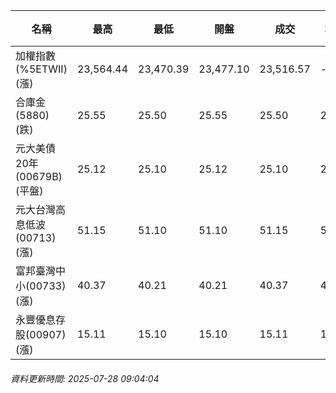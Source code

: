 | 名稱 | 最高 | 最低 | 開盤 | 成交 | 均價 | 成交金額(億) | 昨收 | 漲跌幅 | 漲跌 | 總量 | 昨量 | 振幅 |
| -------- | -------- | -------- | -------- |-------- | -------- | -------- |-------- |-------- |-------- | -------- | -------- |-------- |
|加權指數(%5ETWII) (漲)|23,564.44|23,470.39|23,477.10|23,516.57|-|279.51|23,364.38|0.65%|152.19|411,470|0|0.40%|
|合庫金(5880) (跌)|25.55|25.50|25.55|25.50|25.52|0.056|25.55|0.20%|0.05|220|5,335|0.20%|
|元大美債20年(00679B) (平盤)|25.12|25.10|25.12|25.10|25.11|0.146|25.10|0.00%|0.00|583|31,149|0.08%|
|元大台灣高息低波(00713) (漲)|51.15|51.10|51.10|51.15|51.10|0.335|51.10|0.10%|0.05|655|5,517|0.10%|
|富邦臺灣中小(00733) (漲)|40.37|40.21|40.21|40.37|40.25|0.030|40.00|0.92%|0.37|75|667|0.40%|
|永豐優息存股(00907) (漲)|15.11|15.10|15.10|15.11|15.10|0.006|15.08|0.20%|0.03|42|1,330|0.07%|
###### 資料更新時間: 2025-07-28 09:04:04